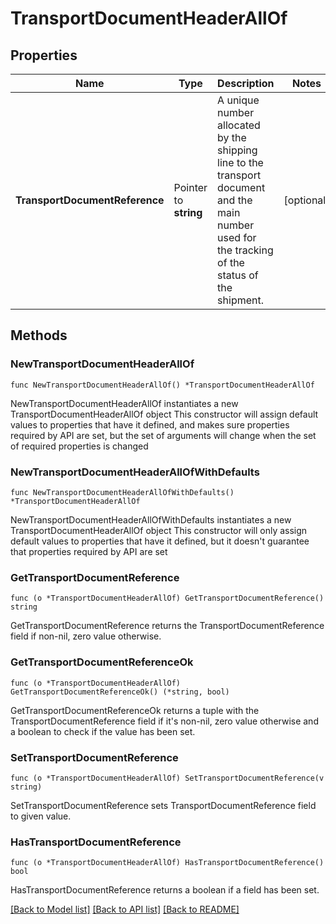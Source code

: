 # TransportDocumentHeaderAllOf

## Properties

Name | Type | Description | Notes
------------ | ------------- | ------------- | -------------
**TransportDocumentReference** | Pointer to **string** | A unique number allocated by the shipping line to the transport document and the main number used for the tracking of the status of the shipment.  | [optional] 

## Methods

### NewTransportDocumentHeaderAllOf

`func NewTransportDocumentHeaderAllOf() *TransportDocumentHeaderAllOf`

NewTransportDocumentHeaderAllOf instantiates a new TransportDocumentHeaderAllOf object
This constructor will assign default values to properties that have it defined,
and makes sure properties required by API are set, but the set of arguments
will change when the set of required properties is changed

### NewTransportDocumentHeaderAllOfWithDefaults

`func NewTransportDocumentHeaderAllOfWithDefaults() *TransportDocumentHeaderAllOf`

NewTransportDocumentHeaderAllOfWithDefaults instantiates a new TransportDocumentHeaderAllOf object
This constructor will only assign default values to properties that have it defined,
but it doesn't guarantee that properties required by API are set

### GetTransportDocumentReference

`func (o *TransportDocumentHeaderAllOf) GetTransportDocumentReference() string`

GetTransportDocumentReference returns the TransportDocumentReference field if non-nil, zero value otherwise.

### GetTransportDocumentReferenceOk

`func (o *TransportDocumentHeaderAllOf) GetTransportDocumentReferenceOk() (*string, bool)`

GetTransportDocumentReferenceOk returns a tuple with the TransportDocumentReference field if it's non-nil, zero value otherwise
and a boolean to check if the value has been set.

### SetTransportDocumentReference

`func (o *TransportDocumentHeaderAllOf) SetTransportDocumentReference(v string)`

SetTransportDocumentReference sets TransportDocumentReference field to given value.

### HasTransportDocumentReference

`func (o *TransportDocumentHeaderAllOf) HasTransportDocumentReference() bool`

HasTransportDocumentReference returns a boolean if a field has been set.


[[Back to Model list]](../README.md#documentation-for-models) [[Back to API list]](../README.md#documentation-for-api-endpoints) [[Back to README]](../README.md)


